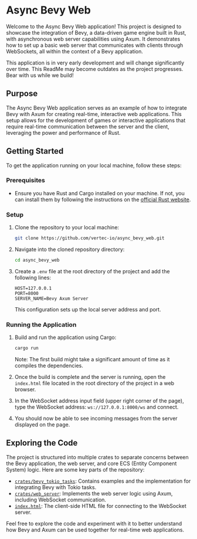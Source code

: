 # Async Bevy Web

Welcome to the Async Bevy Web application! This project is designed to showcase the integration of Bevy, a data-driven game engine built in Rust, with asynchronous web server capabilities using Axum. It demonstrates how to set up a basic web server that communicates with clients through WebSockets, all within the context of a Bevy application.

This application is in very early development and will change significantly over time. This ReadMe may become outdates as the project progresses. Bear with us while we build!

## Purpose

The Async Bevy Web application serves as an example of how to integrate Bevy with Axum for creating real-time, interactive web applications. This setup allows for the development of games or interactive applications that require real-time communication between the server and the client, leveraging the power and performance of Rust.

## Getting Started

To get the application running on your local machine, follow these steps:

### Prerequisites

- Ensure you have Rust and Cargo installed on your machine. If not, you can install them by following the instructions on the [official Rust website](https://www.rust-lang.org/tools/install).

### Setup

1. Clone the repository to your local machine:
   ```sh
   git clone https://github.com/vertec-io/async_bevy_web.git
   ```
2. Navigate into the cloned repository directory:
   ```sh
   cd async_bevy_web
   ```
3. Create a `.env` file at the root directory of the project and add the following lines:
   ```
   HOST=127.0.0.1
   PORT=8000
   SERVER_NAME=Bevy Axum Server
   ```
   This configuration sets up the local server address and port.

### Running the Application

1. Build and run the application using Cargo:
   ```sh
   cargo run
   ```
   Note: The first build might take a significant amount of time as it compiles the dependencies.

2. Once the build is complete and the server is running, open the `index.html` file located in the root directory of the project in a web browser.

3. In the WebSocket address input field (upper right corner of the page), type the WebSocket address: `ws://127.0.0.1:8000/ws` and connect.

4. You should now be able to see incoming messages from the server displayed on the page.

## Exploring the Code

The project is structured into multiple crates to separate concerns between the Bevy application, the web server, and core ECS (Entity Component System) logic. Here are some key parts of the repository:

- [`crates/bevy_tokio_tasks`](https://github.com/vertec-io/async_bevy_web/tree/main/crates/bevy_tokio_tasks): Contains examples and the implementation for integrating Bevy with Tokio tasks.
- [`crates/web_server`](https://github.com/vertec-io/async_bevy_web/tree/main/crates/web_server): Implements the web server logic using Axum, including WebSocket communication.
- [`index.html`](https://github.com/vertec-io/async_bevy_web/blob/main/index.html): The client-side HTML file for connecting to the WebSocket server.

Feel free to explore the code and experiment with it to better understand how Bevy and Axum can be used together for real-time web applications.

